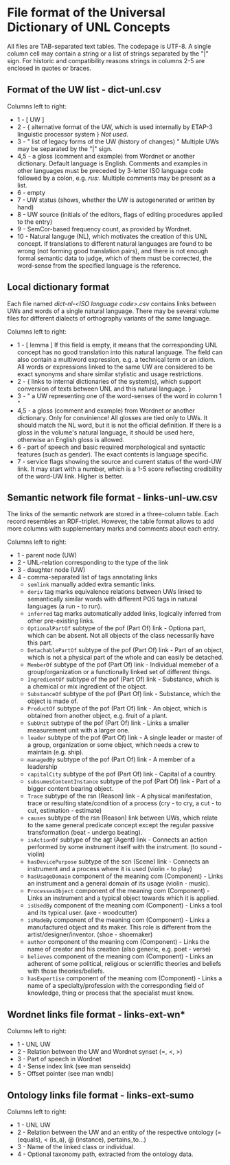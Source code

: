 File format of the Universal Dictionary of UNL Concepts 
=======================================================

All files are TAB-separated text tables. The codepage is UTF-8. 
A single column cell may contain a string or a list of strings separated by the "|" sign.
For historic and compatibility reasons strings in columns 2-5 are enclosed in quotes or braces.

Format of the UW list - dict-unl.csv
-------------------------------------

Columns left to right:
- 1 - \[ UW \]
- 2 - { alternative format of the UW, which is used internally by ETAP-3 linguistic processor system } *Not used*. 
- 3 - " list of legacy forms of the UW (history of changes) " Multiple UWs may be separated by the "|" sign.
- 4,5 - a gloss (comment and example) from Wordnet or another dictionary. Default language is English. Comments and examples in other languages must be preceded by 3-letter ISO language code followed by a colon, e.g. *rus:*. Multiple comments may be present as a list. 
- 6 - empty
- 7 - UW status (shows, whether the UW is autogenerated or written by hand) 
- 8 - UW source (initials of the editors, flags of editing procedures applied to the entry) 
- 9 - SemCor-based frequency count, as provided by Wordnet.
- 10 - Natural languge (NL), which motivates the creation of this UNL concept. If translations to different natural languages are found to be wrong (not forming good translation pairs), and there is not enough formal semantic data to judge, which of them must be corrected, the word-sense from the specified language is the reference.


Local dictionary format
-----------------------

Each file named *dict-nl-\<ISO language code\>.csv* contains links between UWs and words of a single natural language. There may be several volume files for different dialects of orthography variants of the same language.

Columns left to right:
- 1 - \[ lemma \] If this field is empty, it means that the corresponding UNL concept has no good translation into this natural language. The field can also contain a multiword expression, e.g. a technical term or an idiom. All words or expressions linked to the same UW are considered to be exact synonyms and share similar stylistic and usage restrictions.
- 2 - { links to internal dictionaries of the system(s), which support conversion of texts between UNL and this natural language. } 
- 3 - " a UW representing one of the word-senses of the word in column 1 " 
- 4,5 - a gloss (comment and example) from Wordnet or another dictionary. Only for convinience! All glosses are tied only to UWs. It should match the NL word, but it is not the official definition. If there is a gloss in the volume's natural language, it should be used here, otherwise an English gloss is allowed.
- 6 - part of speech and basic required morphological and syntactic features (such as gender). The exact contents is language specific. 
- 7 - service flags showing the source and current status of the word-UW link. It may start with a number, which is a 1-5 score reflecting credibility of the word-UW link. Higher is better.


Semantic network file format - links-unl-uw.csv
-----------------------------------------------

The links of the semantic network are stored in a three-column table. Each record resembles an RDF-triplet. However, the table format allows to add more columns with supplementary marks and comments about each entry.

Columns left to right:
- 1 - parent node (UW)
- 2 - UNL-relation corresponding to the type of the link
- 3 - daughter node (UW)
- 4 - comma-separated list of tags annotating links 
   * `semlink` manually added extra semantic links. 
   * `deriv` tag marks equivalence relations between UWs linked to semantically similar words with different POS tags in natural languages (a run - to run).
   * `inferred` tag marks automatically added links, logically inferred from other pre-existing links.
   * `OptionalPartOf` subtype of the pof (Part Of) link - Optiona part, which can be absent. Not all objects of the class necessarily have this part.
   * `DetachablePartOf` subtype of the pof (Part Of) link - Part of an object, which is not a physical part of the whole and can easily be detached.
   * `MemberOf` subtype of the pof (Part Of) link - Individual memeber of a group/organization or a functionally linked set of different things.
   * `IngredientOf` subtype of the pof (Part Of) link - Substance, which is a chemical or mix ingredient of the object.
   * `SubstanceOf` subtype of the pof (Part Of) link - Substance, which the object is made of.
   * `ProductOf` subtype of the pof (Part Of) link - An object, which is obtained from another object, e.g. fruit of a plant.
   * `SubUnit` subtype of the pof (Part Of) link - Links a smaller measurement unit with a larger one.
   * `leader` subtype of the pof (Part Of) link - A single leader or master of a group, organization or some object, which needs a crew to maintain (e.g. ship).
   * `managedBy` subtype of the pof (Part Of) link - A member of a leadership
   * `capitalCity` subtype of the pof (Part Of) link - Capital of a country.
   * `subsumesContentInstance` subtype of the pof (Part Of) link - Part of a bigger content bearing object.
   * `Trace` subtype of the rsn (Reason) link - A physical manifestation, trace or resulting state/condition of a process (cry - to cry, a cut - to cut, estimation - estimate)
   * `causes` subtype of the rsn (Reason) link between UWs, which relate to the same general predicate concept except the regular passive transformation (beat - undergo beating).
   * `isActionOf` subtype of the agt (Agent) link - Connects an action performed by some instrument itself with the instrument. (to sound - violin)
   * `hasDevicePurpose` subtype of the scn (Scene) link - Connects an instrument and a process where it is used (violin - to play)
   * `hasUsageDomain` component of the meaning com (Component) - Links an instrument and a general domain of its usage (violin - music).
   * `ProcessesObject` component of the meaning com (Component) - Links an instrument and a typical object towards which it is applied. 
   * `isUsedBy` component of the meaning com (Component) - Links a tool and its typical user. (axe - woodcutter)
   * `isMadeBy` component of the meaning com (Component) - Links a manufactured object and its maker. This role is different from the artist/designer/inventor. (shoe - shoemaker)
   * `author` component of the meaning com (Component) - Links the name of creator and his creation (also generic, e.g. poet - verse)
   * `believes` component of the meaning com (Component) - Links an adherent of some political, religious or scientific theories and beliefs with those theories/beliefs.
   * `hasExpertise` component of the meaning com (Component) - Links a name of a specialty/profession with the corresponding field of knowledge, thing or process that the specialist must know.


Wordnet links file format - links-ext-wn*
-----------------------------------------

Columns left to right:
- 1 - UNL UW
- 2 - Relation between the UW and Wordnet synset (=, <, >)
- 3 - Part of speech in Wordnet
- 4 - Sense index link (see man senseidx)
- 5 - Offset pointer (see man wndb)


Ontology links file format - links-ext-sumo
-------------------------------------------

Columns left to right:
- 1 - UNL UW
- 2 - Relation between the UW and an entity of the respective ontology (= (equals), < (is_a), @ (instance), pertains_to...)
- 3 - Name of the linked class or individual.
- 4 - Optional taxonomy path, extracted from the ontology data.

